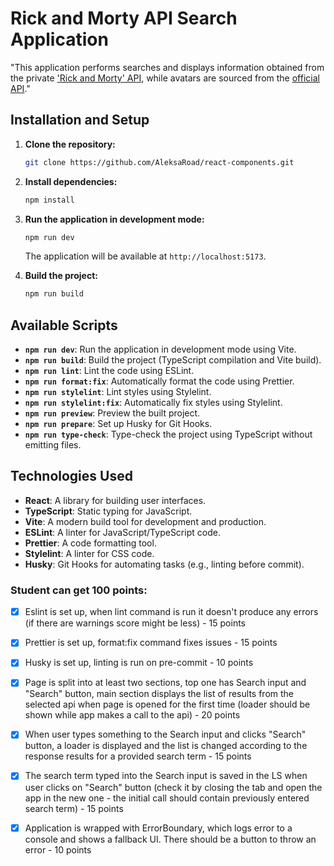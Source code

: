 # Rick and Morty API Search Application

"This application performs searches and displays information obtained from the private ['Rick and Morty' API](https://rickandmortyapi-sigma.vercel.app/api/character), while avatars are sourced from the [official API](https://rickandmortyapi.com/documentation/#get-character-information)."

## Installation and Setup

1. **Clone the repository:**

   ```bash
   git clone https://github.com/AleksaRoad/react-components.git
   ```

2. **Install dependencies:**

   ```bash
   npm install
   ```

3. **Run the application in development mode:**

   ```bash
   npm run dev
   ```

   The application will be available at `http://localhost:5173`.

4. **Build the project:**
   ```bash
   npm run build
   ```

## Available Scripts

- **`npm run dev`**: Run the application in development mode using Vite.
- **`npm run build`**: Build the project (TypeScript compilation and Vite build).
- **`npm run lint`**: Lint the code using ESLint.
- **`npm run format:fix`**: Automatically format the code using Prettier.
- **`npm run stylelint`**: Lint styles using Stylelint.
- **`npm run stylelint:fix`**: Automatically fix styles using Stylelint.
- **`npm run preview`**: Preview the built project.
- **`npm run prepare`**: Set up Husky for Git Hooks.
- **`npm run type-check`**: Type-check the project using TypeScript without emitting files.

## Technologies Used

- **React**: A library for building user interfaces.
- **TypeScript**: Static typing for JavaScript.
- **Vite**: A modern build tool for development and production.
- **ESLint**: A linter for JavaScript/TypeScript code.
- **Prettier**: A code formatting tool.
- **Stylelint**: A linter for CSS code.
- **Husky**: Git Hooks for automating tasks (e.g., linting before commit).

### Student can get 100 points:

- [x] Eslint is set up, when lint command is run it doesn't produce any errors (if there are warnings score might be less) - 15 points

- [x] Prettier is set up, format:fix command fixes issues - 15 points

- [x] Husky is set up, linting is run on pre-commit - 10 points

- [x] Page is split into at least two sections, top one has Search input and "Search" button, main section displays the list of results from the selected api when page is opened for the first time (loader should be shown while app makes a call to the api) - 20 points

- [x] When user types something to the Search input and clicks "Search" button, a loader is displayed and the list is changed according to the response results for a provided search term - 15 points

- [x] The search term typed into the Search input is saved in the LS when user clicks on "Search" button (check it by closing the tab and open the app in the new one - the initial call should contain previously entered search term) - 15 points

- [x] Application is wrapped with ErrorBoundary, which logs error to a console and shows a fallback UI. There should be a button to throw an error - 10 points

